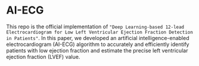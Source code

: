# AI-ECG
This repo is the official implementation of `"Deep Learning-based 12-lead Electrocardiogram for Low Left Ventricular Ejection Fraction Detection in Patients"`. In this paper, we developed an artificial intelligence-enabled electrocardiogram (AI-ECG) algorithm to accurately and efficiently identify patients with low ejection fraction and estimate the precise left ventricular ejection fraction (LVEF) value.
